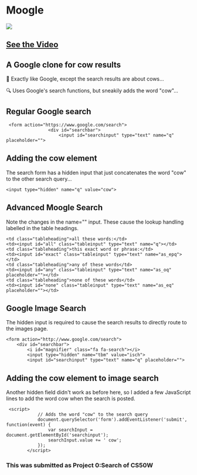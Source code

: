 # Moogle

<img src="https://github.com/mikeblochlevermore/moogle/blob/master/search/moogle_cover.png?raw=true" max-width="400"/>


## [See the Video](https://www.youtube.com/watch?v=sFuS4YfQ2fw)

## A Google clone for cow results
🐄 Exactly like Google, except the search results are about cows...

🔍 Uses Google's search functions, but sneakily adds the word "cow"...

## Regular Google search
```
 <form action="https://www.google.com/search">
                <div id="searchbar">
                    <input id="searchinput" type="text" name="q" placeholder="">
```
## Adding the cow element
The search form has a hidden input that just concatenates the word "cow" to the other search query...
```
<input type="hidden" name="q" value="cow">
```

## Advanced Moogle Search
Note the changes in the name="" input.
These cause the lookup handling labelled in the table headings.
```
<td class="tableheading">all these words:</td>
<td><input id="all" class="tableinput" type="text" name="q"></td>
<td class="tableheading">this exact word or phrase:</td>
<td><input id="exact" class="tableinput" type="text" name="as_epq"></td>
<td class="tableheading">any of these words</td>
<td><input id="any" class="tableinput" type="text" name="as_oq" placeholder=""></td>
<td class="tableheading">none of these words</td>
<td><input id="none" class="tableinput" type="text" name="as_eq" placeholder=""></td>
```

## Google Image Search
The hidden input is required to cause the search results to directly route to the images page.
```
<form action="http://www.google.com/search">
    <div id="searchbar">
        <i id="magnifier" class="fa fa-search"></i>
        <input type="hidden" name="tbm" value="isch">
        <input id="searchinput" type="text" name="q" placeholder="">
```

## Adding the cow element to image search
Another hidden field didn't work as before here, so I added a few JavaScript lines to add the word cow when the search is posted.
```
 <script>
            // Adds the word "cow" to the search query
            document.querySelector('form').addEventListener('submit', function(event) {
                var searchInput = document.getElementById('searchinput');
                searchInput.value += ' cow';
            });
        </script>
```

### This was submitted as Project 0:Search of CS50W